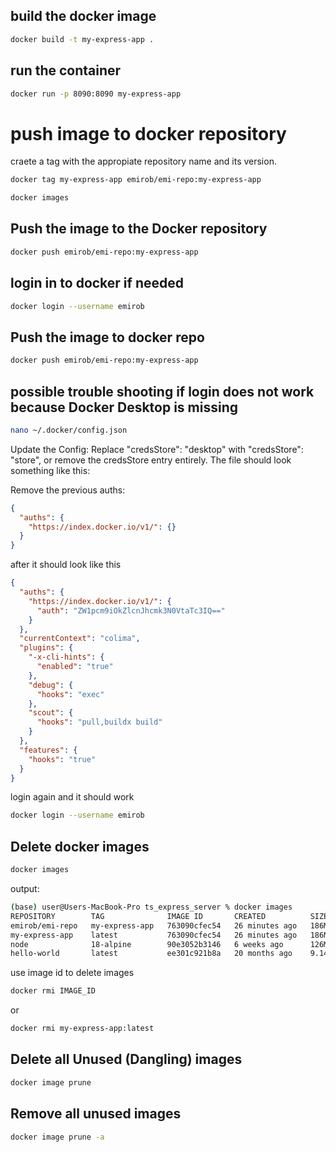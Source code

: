 ## build the docker image

```bash
docker build -t my-express-app .
```

## run the container

```bash
docker run -p 8090:8090 my-express-app
```

# push image to docker repository

craete a tag with the appropiate repository name and its version.

```bash
docker tag my-express-app emirob/emi-repo:my-express-app
```

```bash
docker images
```

## Push the image to the Docker repository

```bash
docker push emirob/emi-repo:my-express-app
```

## login in to docker if needed

```bash
docker login --username emirob
```

## Push the image to docker repo

```bash
docker push emirob/emi-repo:my-express-app

```

## possible trouble shooting if login does not work because Docker Desktop is missing

```bash
nano ~/.docker/config.json
```

Update the Config: Replace "credsStore": "desktop" with "credsStore": "store", or remove the credsStore entry entirely. The file should look something like this:

Remove the previous auths:

```json
{
  "auths": {
    "https://index.docker.io/v1/": {}
  }
}
```

after it should look like this

```json
{
  "auths": {
    "https://index.docker.io/v1/": {
      "auth": "ZW1pcm9iOkZlcnJhcmk3N0VtaTc3IQ=="
    }
  },
  "currentContext": "colima",
  "plugins": {
    "-x-cli-hints": {
      "enabled": "true"
    },
    "debug": {
      "hooks": "exec"
    },
    "scout": {
      "hooks": "pull,buildx build"
    }
  },
  "features": {
    "hooks": "true"
  }
}
```

login again and it should work

```bash
docker login --username emirob
```

## Delete docker images

```bash
docker images
```

output:

```bash
(base) user@Users-MacBook-Pro ts_express_server % docker images
REPOSITORY        TAG              IMAGE ID       CREATED          SIZE
emirob/emi-repo   my-express-app   763090cfec54   26 minutes ago   186MB
my-express-app    latest           763090cfec54   26 minutes ago   186MB
node              18-alpine        90e3052b3146   6 weeks ago      126MB
hello-world       latest           ee301c921b8a   20 months ago    9.14kB
```

use image id to delete images

```bash
docker rmi IMAGE_ID
```

or

```bash
docker rmi my-express-app:latest
```

## Delete all Unused (Dangling) images

```bash
docker image prune
```

## Remove all unused images

```bash
docker image prune -a
```
